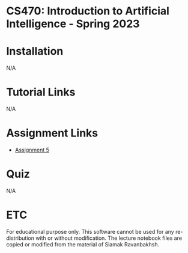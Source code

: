 # CS470: Introduction to Artificial Intelligence - Spring 2023

# Installation
N/A

# Tutorial Links
N/A

# Assignment Links
- [Assignment 5](https://github.com/pidipidi/cs470_IAI_2023_Spring/blob/main/assignment_5/src/py_astar_planner/src/py_astar_planner/astar.py)

# Quiz
N/A

# ETC
For educational purpose only. This software cannot be used for any re-distribution with or without modification. The lecture notebook files are copied or modified from the material of Siamak Ravanbakhsh. 

